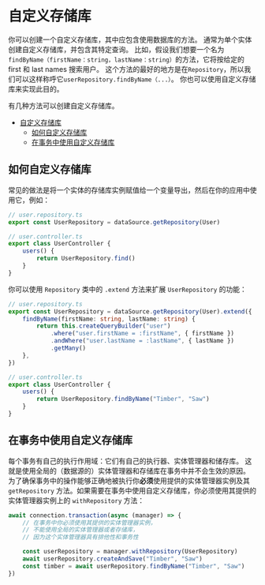 # 自定义存储库

你可以创建一个自定义存储库，其中应包含使用数据库的方法。
通常为单个实体创建自定义存储库，并包含其特定查询。
比如，假设我们想要一个名为`findByName（firstName：string，lastName：string）`的方法，它将按给定的 first 和 last names 搜索用户。
这个方法的最好的地方是在`Repository`，所以我们可以这样称呼它`userRepository.findByName（...）`。
你也可以使用自定义存储库来实现此目的。

有几种方法可以创建自定义存储库。

- [自定义存储库](#自定义存储库)
  - [如何自定义存储库](#如何自定义存储库)
  - [在事务中使用自定义存储库](#在事务中使用自定义存储库)

## 如何自定义存储库

常见的做法是将一个实体的存储库实例赋值给一个变量导出，然后在你的应用中使用它，例如：

```ts
// user.repository.ts
export const UserRepository = dataSource.getRepository(User)

// user.controller.ts
export class UserController {
    users() {
        return UserRepository.find()
    }
}
```

你可以使用 `Repository` 类中的 `.extend` 方法来扩展 `UserRepository` 的功能：

```typescript
// user.repository.ts
export const UserRepository = dataSource.getRepository(User).extend({
    findByName(firstName: string, lastName: string) {
        return this.createQueryBuilder("user")
            .where("user.firstName = :firstName", { firstName })
            .andWhere("user.lastName = :lastName", { lastName })
            .getMany()
    },
})

// user.controller.ts
export class UserController {
    users() {
        return UserRepository.findByName("Timber", "Saw")
    }
}
```

## 在事务中使用自定义存储库

每个事务有自己的执行作用域：它们有自己的执行器、实体管理器和储存库。
这就是使用全局的（数据源的）实体管理器和存储库在事务中并不会生效的原因。
为了确保事务中的操作能够正确地被执行你**必须**使用提供的实体管理器实例及其 `getRepository` 方法。如果需要在事务中使用自定义存储库，你必须使用其提供的实体管理器实例上的 `withRepository` 方法：

```typescript
await connection.transaction(async (manager) => {
    // 在事务中你必须使用其提供的实体管理器实例，
    // 不能使用全局的实体管理器或者存储库，
    // 因为这个实体管理器具有排他性和事务性

    const userRepository = manager.withRepository(UserRepository)
    await userRepository.createAndSave("Timber", "Saw")
    const timber = await userRepository.findByName("Timber", "Saw")
})
```
